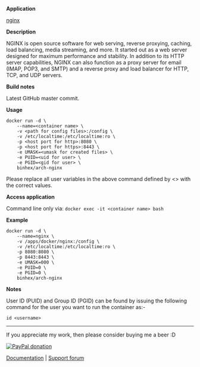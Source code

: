 **Application**

[nginx](https://www.nginx.com/)

**Description**

NGINX is open source software for web serving, reverse proxying, caching, load balancing, media streaming, and more. It started out as a web server designed for maximum performance and stability. In addition to its HTTP server capabilities, NGINX can also function as a proxy server for email (IMAP, POP3, and SMTP) and a reverse proxy and load balancer for HTTP, TCP, and UDP servers.

**Build notes**

Latest GitHub master commit.

**Usage**
```
docker run -d \
    --name=<container name> \
    -v <path for config files>:/config \
    -v /etc/localtime:/etc/localtime:ro \
    -p <host port for http>:8080 \
    -p <host port for https>:8443 \
    -e UMASK=<umask for created files> \
    -e PUID=<uid for user> \
    -e PGID=<gid for user> \
    binhex/arch-nginx
```

Please replace all user variables in the above command defined by <> with the correct values.

**Access application**

Command line only via:
```docker exec -it <container name> bash```

**Example**
```
docker run -d \
    --name=nginx \
    -v /apps/docker/nginx:/config \
    -v /etc/localtime:/etc/localtime:ro \
    -p 8080:8080 \
    -p 8443:8443 \
    -e UMASK=000 \
    -e PUID=0 \
    -e PGID=0 \
    binhex/arch-nginx
```

**Notes**

User ID (PUID) and Group ID (PGID) can be found by issuing the following command for the user you want to run the container as:-

```
id <username>
```
___
If you appreciate my work, then please consider buying me a beer  :D

[![PayPal donation](https://www.paypal.com/en_US/i/btn/btn_donate_SM.gif)](https://www.paypal.com/cgi-bin/webscr?cmd=_s-xclick&hosted_button_id=MM5E27UX6AUU4)

[Documentation](https://github.com/binhex/documentation) | [Support forum](http://lime-technology.com/forum/index.php?topic=45837.0)